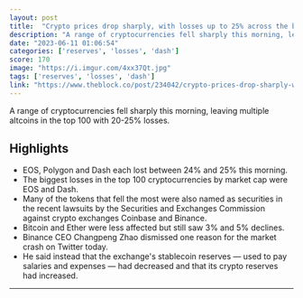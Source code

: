 ```yaml
---
layout: post
title:  "Crypto prices drop sharply, with losses up to 25% across the board"
description: "A range of cryptocurrencies fell sharply this morning, leaving multiple altcoins in the top 100 with 20-25% losses."
date: "2023-06-11 01:06:54"
categories: ['reserves', 'losses', 'dash']
score: 170
image: "https://i.imgur.com/4xx37Qt.jpg"
tags: ['reserves', 'losses', 'dash']
link: "https://www.theblock.co/post/234042/crypto-prices-drop-sharply-with-losses-up-to-25-across-the-board"
---
```


A range of cryptocurrencies fell sharply this morning, leaving multiple altcoins in the top 100 with 20-25% losses.

## Highlights

- EOS, Polygon and Dash each lost between 24% and 25% this morning.
- The biggest losses in the top 100 cryptocurrencies by market cap were EOS and Dash.
- Many of the tokens that fell the most were also named as securities in the recent lawsuits by the Securities and Exchanges Commission against crypto exchanges Coinbase and Binance.
- Bitcoin and Ether were less affected but still saw 3% and 5% declines.
- Binance CEO Changpeng Zhao dismissed one reason for the market crash on Twitter today.
- He said instead that the exchange's stablecoin reserves — used to pay salaries and expenses — had decreased and that its crypto reserves had increased.

---
